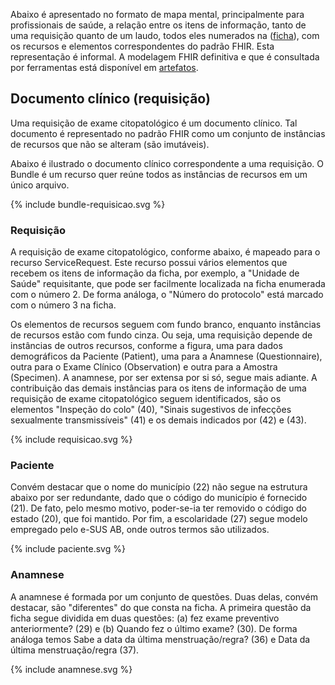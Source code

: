 Abaixo é apresentado no formato de mapa mental, principalmente para profissionais de saúde, a relação entre os itens de informação, tanto de uma requisição quanto de um laudo, todos eles numerados na ([ficha](./ficha-numerada.pdf)), com os recursos e elementos correspondentes do padrão FHIR. Esta representação é informal. A modelagem FHIR definitiva e que é consultada por ferramentas está disponível em [artefatos](artifacts.html). 

## Documento clínico (requisição)

Uma requisição de exame citopatológico é um documento clínico. Tal documento é representado no padrão FHIR como um conjunto de instâncias de recursos que não se alteram (são imutáveis). 

Abaixo é ilustrado o documento clínico correspondente a uma requisição. O Bundle é um recurso quer reúne todos as instâncias de recursos em um único arquivo. 

<div>
{% include bundle-requisicao.svg %}
</div>

### Requisição

A requisição de exame citopatológico, conforme abaixo, é mapeado para o recurso ServiceRequest. Este recurso possui vários elementos que recebem os itens de informação da ficha, por exemplo, a "Unidade de Saúde" requisitante, que pode ser facilmente localizada na ficha enumerada com o número 2. De forma análoga, o "Número do protocolo" está marcado com o número 3 na ficha. 

Os elementos de recursos seguem com fundo branco, enquanto instâncias de recursos estão com fundo cinza. Ou seja, uma requisição depende de instâncias de outros recursos, conforme a figura, uma para dados demográficos da Paciente (Patient), uma para a Anamnese (Questionnaire), outra para o Exame Clínico (Observation) e outra para a Amostra (Specimen). A anamnese, por ser extensa por si só, segue mais adiante. A contribuição das demais instâncias para os itens de informação de uma requisição de exame citopatológico seguem identificados, são os elementos "Inspeção do colo" (40), "Sinais sugestivos de infecções sexualmente transmissíveis" (41) e os demais indicados por (42) e (43). 

<div>
{% include requisicao.svg %}
</div>

### Paciente
Convém destacar que o nome do município (22) não segue na estrutura abaixo por ser redundante, dado que o código do município é fornecido (21). De fato, pelo mesmo motivo, poder-se-ia ter removido o código do estado (20), que foi mantido. Por fim, a escolaridade (27) segue modelo empregado pelo e-SUS AB, onde outros termos são utilizados. 

<div>
{% include paciente.svg %}
</div>

### Anamnese

A anamnese é formada por um conjunto de questões. Duas delas, convém destacar, são "diferentes" do que consta na ficha. A primeira questão da ficha segue dividida em duas questões: (a) fez exame preventivo anteriormente? (29) e (b) Quando fez o último exame? (30). De forma análoga temos Sabe a data da última menstruação/regra? (36) e Data da última menstruação/regra (37).

<div>
{% include anamnese.svg %}
</div>

